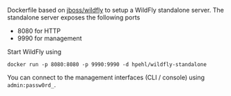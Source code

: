 Dockerfile based on [jboss/wildfly](https://registry.hub.docker.com/u/jboss/wildfly/) to setup a WildFly standalone server. The standalone server exposes the following ports

- 8080 for HTTP
- 9990 for management

Start WildFly using 

    docker run -p 8080:8080 -p 9990:9990 -d hpehl/wildfly-standalone

You can connect to the management interfaces (CLI / console) using `admin:passw0rd_`. 
